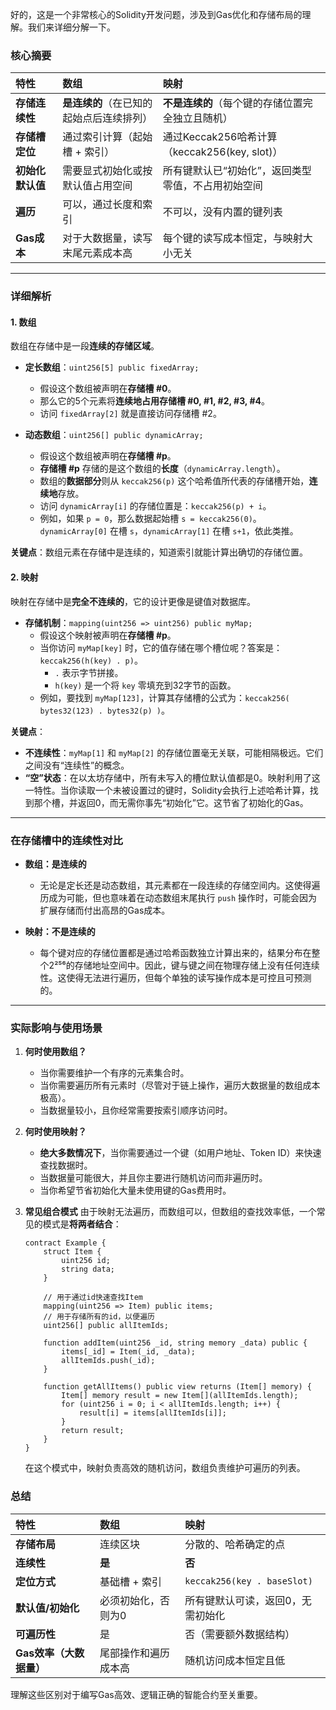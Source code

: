 好的，这是一个非常核心的Solidity开发问题，涉及到Gas优化和存储布局的理解。我们来详细分解一下。

### 核心摘要

| 特性 | 数组 | 映射 |
| :--- | :--- | :--- |
| **存储连续性** | **是连续的**（在已知的起始点后连续排列） | **不是连续的**（每个键的存储位置完全独立且随机） |
| **存储槽定位** | 通过索引计算（起始槽 + 索引） | 通过Keccak256哈希计算（keccak256(key, slot)） |
| **初始化默认值** | 需要显式初始化或按默认值占用空间 | 所有键默认已“初始化”，返回类型零值，不占用初始空间 |
| **遍历** | 可以，通过长度和索引 | 不可以，没有内置的键列表 |
| **Gas成本** | 对于大数据量，读写末尾元素成本高 | 每个键的读写成本恒定，与映射大小无关 |

---

### 详细解析

#### 1. 数组

数组在存储中是一段**连续的存储区域**。

*   **定长数组**：`uint256[5] public fixedArray;`
    *   假设这个数组被声明在**存储槽 #0**。
    *   那么它的5个元素将**连续地占用存储槽 #0, #1, #2, #3, #4**。
    *   访问 `fixedArray[2]` 就是直接访问存储槽 #2。

*   **动态数组**：`uint256[] public dynamicArray;`
    *   假设这个数组被声明在**存储槽 #p**。
    *   **存储槽 #p** 存储的是这个数组的**长度**（`dynamicArray.length`）。
    *   数组的**数据部分**则从 `keccak256(p)` 这个哈希值所代表的存储槽开始，**连续地**存放。
    *   访问 `dynamicArray[i]` 的存储位置是：`keccak256(p) + i`。
    *   例如，如果 `p = 0`，那么数据起始槽 `s = keccak256(0)`。`dynamicArray[0]` 在槽 `s`，`dynamicArray[1]` 在槽 `s+1`，依此类推。

**关键点**：数组元素在存储中是连续的，知道索引就能计算出确切的存储位置。

#### 2. 映射

映射在存储中是**完全不连续的**，它的设计更像是键值对数据库。

*   **存储机制**：`mapping(uint256 => uint256) public myMap;`
    *   假设这个映射被声明在**存储槽 #p**。
    *   当你访问 `myMap[key]` 时，它的值存储在哪个槽位呢？答案是：`keccak256(h(key) . p)`。
        *   `.` 表示字节拼接。
        *   `h(key)` 是一个将 `key` 零填充到32字节的函数。
    *   例如，要找到 `myMap[123]`，计算其存储槽的公式为：`keccak256( bytes32(123) . bytes32(p) )`。

**关键点**：
*   **不连续性**：`myMap[1]` 和 `myMap[2]` 的存储位置毫无关联，可能相隔极远。它们之间没有“连续性”的概念。
*   **“空”状态**：在以太坊存储中，所有未写入的槽位默认值都是0。映射利用了这一特性。当你读取一个未被设置过的键时，Solidity会执行上述哈希计算，找到那个槽，并返回0，而无需你事先“初始化”它。这节省了初始化的Gas。

---

### 在存储槽中的连续性对比

*   **数组：是连续的**
    *   无论是定长还是动态数组，其元素都在一段连续的存储空间内。这使得遍历成为可能，但也意味着在动态数组末尾执行 `push` 操作时，可能会因为扩展存储而付出高昂的Gas成本。

*   **映射：不是连续的**
    *   每个键对应的存储位置都是通过哈希函数独立计算出来的，结果分布在整个2²⁵⁶的存储地址空间中。因此，键与键之间在物理存储上没有任何连续性。这使得无法进行遍历，但每个单独的读写操作成本是可控且可预测的。

---

### 实际影响与使用场景

1.  **何时使用数组？**
    *   当你需要维护一个有序的元素集合时。
    *   当你需要遍历所有元素时（尽管对于链上操作，遍历大数据量的数组成本极高）。
    *   当数据量较小，且你经常需要按索引顺序访问时。

2.  **何时使用映射？**
    *   **绝大多数情况下**，当你需要通过一个键（如用户地址、Token ID）来快速查找数据时。
    *   当数据量可能很大，并且你主要进行随机访问而非遍历时。
    *   当你希望节省初始化大量未使用键的Gas费用时。

3.  **常见组合模式**
    由于映射无法遍历，而数组可以，但数组的查找效率低，一个常见的模式是**将两者结合**：

    ```solidity
    contract Example {
        struct Item {
            uint256 id;
            string data;
        }

        // 用于通过id快速查找Item
        mapping(uint256 => Item) public items;
        // 用于存储所有的id，以便遍历
        uint256[] public allItemIds;

        function addItem(uint256 _id, string memory _data) public {
            items[_id] = Item(_id, _data);
            allItemIds.push(_id);
        }

        function getAllItems() public view returns (Item[] memory) {
            Item[] memory result = new Item[](allItemIds.length);
            for (uint256 i = 0; i < allItemIds.length; i++) {
                result[i] = items[allItemIds[i]];
            }
            return result;
        }
    }
    ```
    在这个模式中，映射负责高效的随机访问，数组负责维护可遍历的列表。

### 总结

| 特性 | 数组 | 映射 |
| :--- | :--- | :--- |
| **存储布局** | 连续区块 | 分散的、哈希确定的点 |
| **连续性** | **是** | **否** |
| **定位方式** | 基础槽 + 索引 | `keccak256(key . baseSlot)` |
| **默认值/初始化** | 必须初始化，否则为0 | 所有键默认可读，返回0，无需初始化 |
| **可遍历性** | 是 | 否（需要额外数据结构） |
| **Gas效率（大数据量）** | 尾部操作和遍历成本高 | 随机访问成本恒定且低 |

理解这些区别对于编写Gas高效、逻辑正确的智能合约至关重要。
